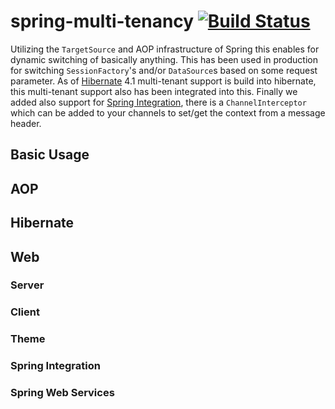 # spring-multi-tenancy [![Build Status](https://travis-ci.org/mdeinum/spring-multi-tenancy.svg?branch=master)](https://travis-ci.org/mdeinum/spring-multi-tenancy)

Utilizing the `TargetSource` and AOP infrastructure of Spring this enables for dynamic switching of basically anything. This has been used in production for switching `SessionFactory`'s and/or `DataSource`s based on some request parameter.
As of [Hibernate](http://www.hibernate.org) 4.1 multi-tenant support is build into hibernate, this multi-tenant support also has been integrated into this. Finally we added also support for [Spring Integration](http://projects.spring.io/spring-integration/), there is a `ChannelInterceptor` which can be added to your channels to set/get the context from a message header.

## Basic Usage

## AOP


## Hibernate

## Web

### Server
### Client

### Theme

### Spring Integration

### Spring Web Services

